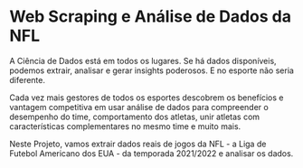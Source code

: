 # Web Scraping e Análise de Dados da NFL

A Ciência de Dados está em todos os lugares. Se há dados disponíveis, podemos extrair, analisar e gerar insights poderosos. E no esporte não seria diferente.

Cada vez mais gestores de todos os esportes descobrem os benefícios e vantagem competitiva em usar análise de dados para compreender o desempenho do time, comportamento dos atletas, unir atletas com características complementares no mesmo time e muito mais.

Neste Projeto, vamos extrair dados reais de jogos da NFL - a Liga de Futebol Americano dos EUA - da temporada 2021/2022 e analisar os dados.
